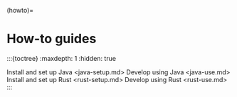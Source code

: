 (howto)=

# How-to guides

:::{toctree}
:maxdepth: 1
:hidden: true

Install and set up Java <java-setup.md>
Develop using Java <java-use.md>
Install and set up Rust <rust-setup.md>
Develop using Rust <rust-use.md>
:::
